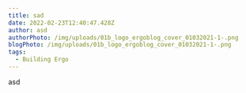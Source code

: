 ```yaml
---
title: sad
date: 2022-02-23T12:40:47.428Z
author: asd
authorPhoto: /img/uploads/01b_logo_ergoblog_cover_01032021-1-.png
blogPhoto: /img/uploads/01b_logo_ergoblog_cover_01032021-1-.png
tags:
  - Building Ergo
---
```

asd